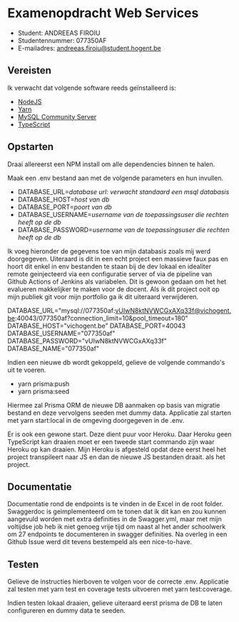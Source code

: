 # Examenopdracht  Web Services

- Student: ANDREEAS FIROIU
- Studentennummer: 077350AF
- E-mailadres: andreeas.firoiu@student.hogent.be

## Vereisten

Ik verwacht dat volgende software reeds geïnstalleerd is:

- [NodeJS](https://nodejs.org)
- [Yarn](https://yarnpkg.com)
- [MySQL Community Server](https://dev.mysql.com/downloads/mysql/)
- [TypeScript](https://www.typescriptlang.org/)
## Opstarten

Draai allereerst een NPM install om alle dependencies binnen te halen.

Maak een .env bestand aan met de volgende parameters en hun invullen. 

- DATABASE_URL=*database url: verwacht standaard een msql databasis*
- DATABASE_HOST=*host van db*
- DATABASE_PORT=*poort van db*
- DATABASE_USERNAME=*username van de toepassingsuser die rechten heeft op de db*
- DATABASE_PASSWORD=*username van de toepassingsuser die rechten heeft op de db*

Ik voeg hieronder de gegevens toe van mijn databasis zoals mij werd doorgegeven. Uiteraard is dit in een echt project een massieve faux pas en hoort dit enkel in env bestanden te staan bij de dev lokaal en idealiter remote geinjecteerd  via een configuratie server of via de pipeline van Github Actions of Jenkins als variabelen. Dit is gewoon gedaan om het het evalueren makkelijker te maken voor de docent. Als ik dit project ooit op mijn publiek git voor mijn portfolio ga ik dit uiteraard verwijderen.

DATABASE_URL="mysql://077350af:vUIwN8ktNVWCGxAXq33f@vichogent.be:40043/077350af?connection_limit=10&pool_timeout=180"
DATABASE_HOST="vichogent.be"
DATABASE_PORT=40043
DATABASE_USERNAME="077350af"
DATABASE_PASSWORD="vUIwN8ktNVWCGxAXq33f"
DATABASE_NAME="077350af"

Indien een nieuwe db wordt gekoppeld, gelieve de volgende commando's uit te voeren.

- yarn prisma:push
- yarn prisma:seed

Hiermee zal Prisma ORM de nieuwe DB aanmaken op basis van migratie bestand en deze vervolgens seeden met dummy data.
Applicatie zal starten met yarn start:local in de omgeving doorgegeven in de .env.

Er is ook een gewone start. Deze dient puur voor Heroku. Daar Heroku geen TypeScript kan draaien moet er een tweede start commando zijn waar Heroku op kan draaien. Mijn Heroku is afgesteld opdat deze eerst heel het project transpileert naar JS en dan de nieuwe JS bestanden draait. als het project.

## Documentatie
Documentatie rond de endpoints is te vinden in de Excel in de root folder.
Swaggerdoc is geimplementeerd om te tonen dat ik dit kan en zou kunnen aangevuld worden met extra definities in de Swagger.yml, maar met mijn voltijdse job heb ik niet genoeg vrije tijd om naast al het ander schoolwerk om 27 endpoints te documenteren in swagger definities. Na overleg in een Github Issue werd dit tevens bestempeld als een nice-to-have.

## Testen
Gelieve de instructies hierboven te volgen voor de correcte .env.
Applicatie zal testen met yarn test en coverage tests uitvoeren met yarn test:coverage.

Indien testen lokaal draaien, gelieve uiteraard eerst prisma de DB te laten configureren en dummy data te seeden.
